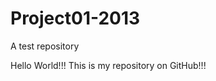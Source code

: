 Project01-2013
==============

A test repository

Hello World!!!
This is my repository on GitHub!!!
